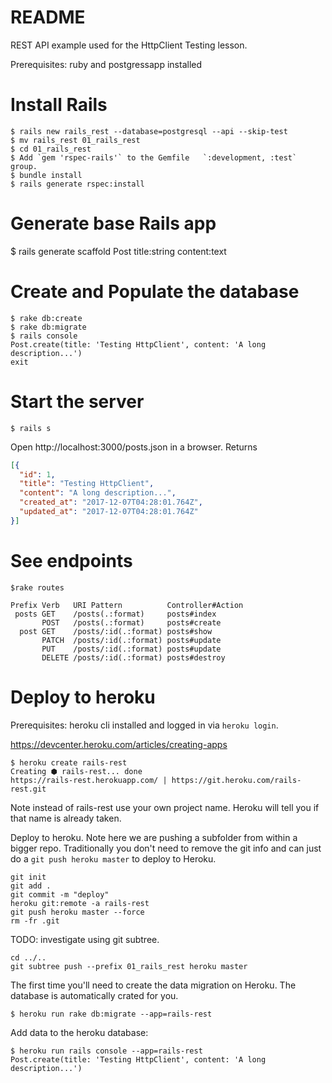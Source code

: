 # README

REST API example used for the HttpClient Testing lesson.

Prerequisites: ruby and postgressapp installed

# Install Rails

```
$ rails new rails_rest --database=postgresql --api --skip-test
$ mv rails_rest 01_rails_rest
$ cd 01_rails_rest
$ Add `gem 'rspec-rails'` to the Gemfile   `:development, :test` group.
$ bundle install
$ rails generate rspec:install
```

# Generate base Rails app

$ rails generate scaffold Post title:string content:text

# Create and Populate the database

```
$ rake db:create
$ rake db:migrate
$ rails console
Post.create(title: 'Testing HttpClient', content: 'A long description...')
exit
```
# Start the server

```
$ rails s
```

Open http://localhost:3000/posts.json in a browser.
Returns

```json
[{
  "id": 1,
  "title": "Testing HttpClient",
  "content": "A long description...",
  "created_at": "2017-12-07T04:28:01.764Z",
  "updated_at": "2017-12-07T04:28:01.764Z"
}]
```

# See endpoints

```
$rake routes
```


```
Prefix Verb   URI Pattern          Controller#Action
 posts GET    /posts(.:format)     posts#index
       POST   /posts(.:format)     posts#create
  post GET    /posts/:id(.:format) posts#show
       PATCH  /posts/:id(.:format) posts#update
       PUT    /posts/:id(.:format) posts#update
       DELETE /posts/:id(.:format) posts#destroy
```

# Deploy to heroku

Prerequisites: heroku cli installed and logged in via `heroku login`.

https://devcenter.heroku.com/articles/creating-apps

```
$ heroku create rails-rest
Creating ⬢ rails-rest... done
https://rails-rest.herokuapp.com/ | https://git.heroku.com/rails-rest.git
```

Note instead of rails-rest use your own project name. Heroku will tell you if that name is already
taken.

Deploy to heroku. Note here we are pushing a subfolder from within a bigger repo. Traditionally
you don't need to remove the git info and can just do a `git push heroku master` to deploy to Heroku.

```
git init
git add .
git commit -m "deploy"
heroku git:remote -a rails-rest
git push heroku master --force
rm -fr .git
```

TODO: investigate using git subtree.

```
cd ../..
git subtree push --prefix 01_rails_rest heroku master
```

The first time you'll need to create the data migration on Heroku. The database is automatically crated for you.

```
$ heroku run rake db:migrate --app=rails-rest
```

Add data to the heroku database:

```
$ heroku run rails console --app=rails-rest
Post.create(title: 'Testing HttpClient', content: 'A long description...')
```

